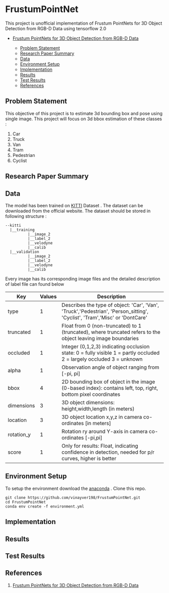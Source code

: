 # FrustumPointNet

This project is unofficial implementation of Frustum PointNets for 3D Object Detection from RGB-D Data using tensorflow 2.0
- [Frustum PointNets for 3D Object Detection from RGB-D Data](#FrustumPointNet)

  * [Problem Statement](#problem-statement)
  * [Research Paper Summary](#research-paper-summary)
  * [Data](#data)
  * [Environment Setup](#environment-setup)
  * [Implementation](#implementation)
  * [Results](#results)
  * [Test Results](#test-results)
  * [References](#references)
  
  
## Problem Statement

This objective of this project is to estimate 3d bounding box and pose using single image. This project will focus on 3d bbox estimation of these classes :

 1. Car
 2. Truck
 3. Van
 4. Tram
 5. Pedestrian
 6. Cyclist
 
## Research Paper Summary 


## Data

The model has been trained on [KITTI](http://www.cvlibs.net/datasets/kitti/) Dataset . The dataset can be downloaded from the official website. 
The dataset should be stored in following structure :
```
--kitti
  |__training
          |__image_2          
          |__label_2
          |__velodyne
          |__calib
  |__validation
          |__image_2
          |__label_2
          |__velodyne
          |__calib
 ```
 
 Every image has its corresponding image files and the detailed description of label file can found below 
 
 | Key       	| Values 	| Description                                                                                                           	|
|-----------	|--------	|-----------------------------------------------------------------------------------------------------------------------	|
| type      	| 1      	| Describes the type of object: 'Car', 'Van', 'Truck','Pedestrian', 'Person_sitting', 'Cyclist', 'Tram','Misc' or 'DontCare'  	|
| truncated 	| 1      	| Float from 0 (non-truncated) to 1 (truncated), where truncated refers to the object leaving image boundaries          	|
| occluded  	| 1      	| Integer (0,1,2,3) indicating occlusion state:  0 = fully visible 1 = partly occluded 2 = largely occluded 3 = unknown 	|
| alpha     	| 1      	| Observation angle of object ranging from [-pi, pi]                                                                    	|
| bbox      	| 4      	| 2D bounding box of object in the image (0-based index): contains left, top, right, bottom pixel coordinates           	|
| dimensions  | 3       | 3D object dimensions: height,width,length (in meters) |
| location    | 3       | 3D object location x,y,z in camera co-ordinates [in meters]|
| rotation_y  | 1       | Rotation ry around Y-axis in camera co-ordinates [-pi,pi]|
| score       | 1       | Only for results: Float, indicating confidence in detection, needed for p/r curves, higher is better|

          
## Environment Setup

To setup the environment download the [anaconda](https://www.anaconda.com/) . 
Clone this repo.

```
git clone https://github.com/vinayver198/FrustumPointNet.git
cd FrustumPointNet
conda env create -f environment.yml
```
## Implementation

## Results
## Test Results
## References

1. [Frustum PointNets for 3D Object Detection from RGB-D Data](https://arxiv.org/abs/1711.08488)

